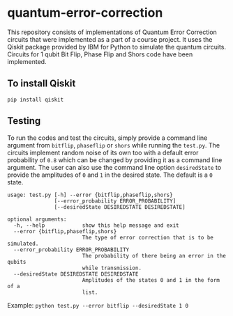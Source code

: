 # quantum-error-correction

This repository consists of implementations of Quantum Error Correction circuits that were implemented as a part of a course project. It uses the Qiskit package provided by IBM for Python to simulate the quantum circuits. Circuits for 1 qubit Bit Flip, Phase Flip and Shors code have been implemented.

## To install Qiskit

`pip install qiskit`

## Testing

To run the codes and test the circuits, simply provide a command line argument from `bitflip`, `phaseflip` or `shors` while running the `test.py`. The circuits implement random noise of its own too with a default error probability of `0.8` which can be changed by providing it as a command line argument. The user can also use the command line option `desiredState` to provide the amplitudes of `0` and `1` in the desired state. The default is a `0` state.

```shell
usage: test.py [-h] --error {bitflip,phaseflip,shors}
               [--error_probability ERROR_PROBABILITY]
               [--desiredState DESIREDSTATE DESIREDSTATE]

optional arguments:
  -h, --help            show this help message and exit
  --error {bitflip,phaseflip,shors}
                        The type of error correction that is to be simulated.
  --error_probability ERROR_PROBABILITY
                        The probability of there being an error in the qubits
                        while transmission.
  --desiredState DESIREDSTATE DESIREDSTATE
                        Amplitudes of the states 0 and 1 in the form of a
                        list.
```

Example: `python test.py --error bitflip --desiredState 1 0`